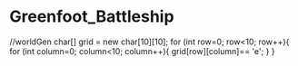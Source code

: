 # Greenfoot_Battleship
//worldGen
char[] grid = new char[10][10];
for (int row=0; row<10; row++){
  for (int column=0; column<10; column++){
      grid[row][column]== 'e';
  }
}
